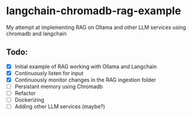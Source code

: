 # langchain-chromadb-rag-example
My attempt at implementing RAG on Ollama and other LLM services using chromadb and langchain

## Todo:
- [X] Initial example of RAG working with Ollama and Langchain
- [X] Continuously listen for input
- [X] Continuously monitor changes in the RAG ingestion folder
- [ ] Persistant memory using Chromadb
- [ ] Refactor
- [ ] Dockerizing
- [ ] Adding other LLM services (maybe?)
